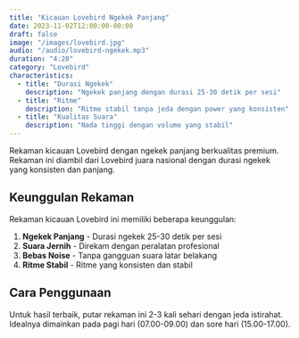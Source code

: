 ```yaml
---
title: "Kicauan Lovebird Ngekek Panjang"
date: 2023-11-02T12:00:00-00:00
draft: false
image: "/images/lovebird.jpg"
audio: "/audio/lovebird-ngekek.mp3"
duration: "4:20"
category: "Lovebird"
characteristics:
  - title: "Durasi Ngekek"
    description: "Ngekek panjang dengan durasi 25-30 detik per sesi"
  - title: "Ritme"
    description: "Ritme stabil tanpa jeda dengan power yang konsisten"
  - title: "Kualitas Suara"
    description: "Nada tinggi dengan volume yang stabil"
---
```


Rekaman kicauan Lovebird dengan ngekek panjang berkualitas premium. Rekaman ini diambil dari Lovebird juara nasional dengan durasi ngekek yang konsisten dan panjang.

## Keunggulan Rekaman

Rekaman kicauan Lovebird ini memiliki beberapa keunggulan:

1. **Ngekek Panjang** - Durasi ngekek 25-30 detik per sesi
2. **Suara Jernih** - Direkam dengan peralatan profesional
3. **Bebas Noise** - Tanpa gangguan suara latar belakang
4. **Ritme Stabil** - Ritme yang konsisten dan stabil

## Cara Penggunaan

Untuk hasil terbaik, putar rekaman ini 2-3 kali sehari dengan jeda istirahat. Idealnya dimainkan pada pagi hari (07.00-09.00) dan sore hari (15.00-17.00).
